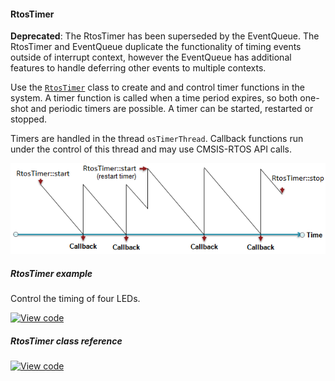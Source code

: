 #### RtosTimer

<span class="warnings">**Deprecated**: The RtosTimer has been superseded by the EventQueue. The RtosTimer and EventQueue duplicate the functionality of timing events outside of interrupt context, however the EventQueue has additional features to handle deferring other events to multiple contexts.</span>

Use the [`RtosTimer`](https://docs.mbed.com/docs/mbed-os-api/en/mbed-os-5.5/api/classrtos_1_1RtosTimer.html) class to create and and control timer functions in the system. A timer function is called when a time period expires, so both one-shot and periodic timers are possible. A timer can be started, restarted or stopped.

Timers are handled in the thread `osTimerThread`. Callback functions run under the control of this thread and may use CMSIS-RTOS API calls.

<span class="images">![](Images/Thread/rtos_timer.png)</span>

##### RtosTimer example

Control the timing of four LEDs.

[![View code](https://www.mbed.com/embed/?url=https://developer.mbed.org/teams/mbed/code/rtos_timer/)](https://developer.mbed.org/teams/mbed/code/rtos_timer/file/tip/main.cpp)

##### RtosTimer class reference

[![View code](https://www.mbed.com/embed/?type=library)](https://docs.mbed.com/docs/mbed-os-api/en/mbed-os-5.5/api/classrtos_1_1RtosTimer.html)
